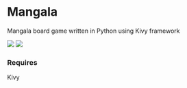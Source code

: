 # Mangala

Mangala board game written in Python using Kivy framework

![](https://github.com/jacobggman/Mangala/blob/master/example%201.png?raw=true)
![](https://github.com/jacobggman/Mangala/blob/master/example%202.png?raw=true)


### Requires

Kivy
